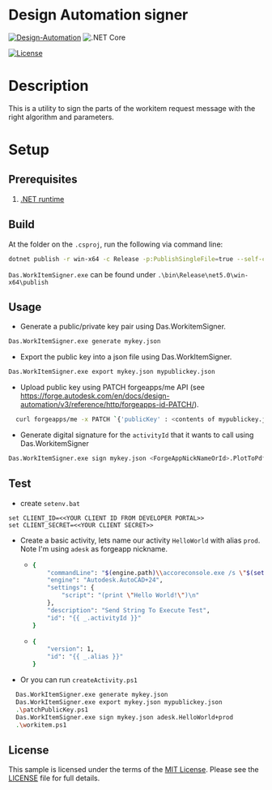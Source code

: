 # Design Automation signer

[![Design-Automation](https://img.shields.io/badge/Design%20Automation-v3-green.svg)](http://developer.autodesk.com/)
![.NET Core](https://img.shields.io/badge/.NET%20Core-5.0-blue.svg)

[![License](http://img.shields.io/:license-MIT-blue.svg)](http://opensource.org/licenses/MIT)

# Description

This is a utility to sign the parts of the workitem request message with the right algorithm and parameters.

# Setup

## Prerequisites

1. [.NET runtime](https://dotnet.microsoft.com/download/dotnet)

## Build

At the folder on the `.csproj`, run the following via command line:

```bash
dotnet publish -r win-x64 -c Release -p:PublishSingleFile=true --self-contained true
```

`Das.WorkItemSigner.exe` can be found under `.\bin\Release\net5.0\win-x64\publish`

## Usage

- Generate a public/private key pair using Das.WorkitemSigner.

```bash
Das.WorkItemSigner.exe generate mykey.json
```

- Export the public key into a json file using Das.WorkItemSigner.

```bash
Das.WorkItemSigner.exe export mykey.json mypublickey.json
```

- Upload public key using PATCH forgeapps/me API (see https://forge.autodesk.com/en/docs/design-automation/v3/reference/http/forgeapps-id-PATCH/). 

```bash  
  curl forgeapps/me -x PATCH `{'publicKey' : <contents of mypublickey.json>}`
```

- Generate digital signature for the `activityId` that it wants to call using Das.WorkitemSigner

```bash
Das.WorkItemSigner.exe sign mykey.json <ForgeAppNickNameOrId>.PlotToPdf+<Alias>
```
## Test

- create `setenv.bat`

```
set CLIENT_ID=<<YOUR CLIENT ID FROM DEVELOPER PORTAL>>
set CLIENT_SECRET=<<YOUR CLIENT SECRET>>
```
- Create a basic activity, lets name our activity `HelloWorld` with alias `prod`.  Note I'm using `adesk` as forgeapp nickname.

  - ```bash
    {
    	"commandLine": "$(engine.path)\\accoreconsole.exe /s \"$(settings[script].path)\"",
    	"engine": "Autodesk.AutoCAD+24",
    	"settings": {
    		"script": "(print \"Hello World!\")\n"
    	},
    	"description": "Send String To Execute Test",
    	"id": "{{ _.activityId }}"
    }
    ```

  - ```bash
    {
    	"version": 1,
    	"id": "{{ _.alias }}"
    }
    ```

- Or you can run `createActivity.ps1`
```bash
  Das.WorkItemSigner.exe generate mykey.json
  Das.WorkItemSigner.exe export mykey.json mypublickey.json
  .\patchPublicKey.ps1
  Das.WorkItemSigner.exe sign mykey.json adesk.HelloWorld+prod
  .\workitem.ps1
```

## License

This sample is licensed under the terms of the [MIT License](http://opensource.org/licenses/MIT). Please see the [LICENSE](LICENSE) file for full details.
